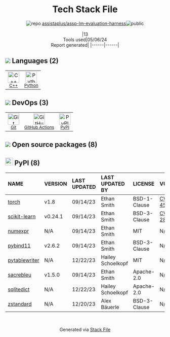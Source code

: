 <!--
&lt;--- Readme.md Snippet without images Start ---&gt;
## Tech Stack
assistaplus/assp-lm-evaluation-harness is built on the following main stack:

- [C++](http://www.cplusplus.com/) – Languages
- [Python](https://www.python.org) – Languages
- [GitHub Actions](https://github.com/features/actions) – Continuous Integration

Full tech stack [here](/techstack.md)

&lt;--- Readme.md Snippet without images End ---&gt;

&lt;--- Readme.md Snippet with images Start ---&gt;
## Tech Stack
assistaplus/assp-lm-evaluation-harness is built on the following main stack:

- <img width='25' height='25' src='https://img.stackshare.io/service/1049/cplusplus.png' alt='C++'/> [C++](http://www.cplusplus.com/) – Languages
- <img width='25' height='25' src='https://img.stackshare.io/service/993/pUBY5pVj.png' alt='Python'/> [Python](https://www.python.org) – Languages
- <img width='25' height='25' src='https://img.stackshare.io/service/11563/actions.png' alt='GitHub Actions'/> [GitHub Actions](https://github.com/features/actions) – Continuous Integration

Full tech stack [here](/techstack.md)

&lt;--- Readme.md Snippet with images End ---&gt;
-->
<div align="center">

# Tech Stack File
![](https://img.stackshare.io/repo.svg "repo") [assistaplus/assp-lm-evaluation-harness](https://github.com/assistaplus/assp-lm-evaluation-harness)![](https://img.stackshare.io/public_badge.svg "public")
<br/><br/>
|13<br/>Tools used|05/06/24 <br/>Report generated|
|------|------|
</div>

## <img src='https://img.stackshare.io/languages.svg'/> Languages (2)
<table><tr>
  <td align='center'>
  <img width='36' height='36' src='https://img.stackshare.io/service/1049/cplusplus.png' alt='C++'>
  <br>
  <sub><a href="http://www.cplusplus.com/">C++</a></sub>
  <br>
  <sub></sub>
</td>

<td align='center'>
  <img width='36' height='36' src='https://img.stackshare.io/service/993/pUBY5pVj.png' alt='Python'>
  <br>
  <sub><a href="https://www.python.org">Python</a></sub>
  <br>
  <sub></sub>
</td>

</tr>
</table>

## <img src='https://img.stackshare.io/devops.svg'/> DevOps (3)
<table><tr>
  <td align='center'>
  <img width='36' height='36' src='https://img.stackshare.io/service/1046/git.png' alt='Git'>
  <br>
  <sub><a href="http://git-scm.com/">Git</a></sub>
  <br>
  <sub></sub>
</td>

<td align='center'>
  <img width='36' height='36' src='https://img.stackshare.io/service/11563/actions.png' alt='GitHub Actions'>
  <br>
  <sub><a href="https://github.com/features/actions">GitHub Actions</a></sub>
  <br>
  <sub></sub>
</td>

<td align='center'>
  <img width='36' height='36' src='https://img.stackshare.io/service/12572/-RIWgodF_400x400.jpg' alt='PyPI'>
  <br>
  <sub><a href="https://pypi.org/">PyPI</a></sub>
  <br>
  <sub></sub>
</td>

</tr>
</table>


## <img src='https://img.stackshare.io/group.svg' /> Open source packages (8)</h2>

## <img width='24' height='24' src='https://img.stackshare.io/service/12572/-RIWgodF_400x400.jpg'/> PyPI (8)

|NAME|VERSION|LAST UPDATED|LAST UPDATED BY|LICENSE|VULNERABILITIES|
|:------|:------|:------|:------|:------|:------|
|[torch](https://pypi.org/project/torch)|v1.8|09/14/23|Ethan Smith |BSD-1-Clause|[CVE-2022-45907](https://github.com/advisories/GHSA-47fc-vmwq-366v) (Critical)|
|[scikit-learn](https://pypi.org/project/scikit-learn)|v0.24.1|09/14/23|Ethan Smith |BSD-3-Clause|[CVE-2020-28975](https://github.com/advisories/GHSA-jxfp-4rvq-9h9m) (High)|
|[numexpr](https://pypi.org/project/numexpr)|N/A|09/14/23|Ethan Smith |MIT|N/A|
|[pybind11](https://pypi.org/project/pybind11)|v2.6.2|09/14/23|Ethan Smith |BSD-3-Clause|N/A|
|[pytablewriter](https://pypi.org/project/pytablewriter)|N/A|12/22/23|Hailey Schoelkopf |MIT|N/A|
|[sacrebleu](https://pypi.org/project/sacrebleu)|v1.5.0|09/14/23|Ethan Smith |Apache-2.0|N/A|
|[sqlitedict](https://pypi.org/project/sqlitedict)|N/A|12/22/23|Hailey Schoelkopf |Apache-2.0|N/A|
|[zstandard](https://pypi.org/project/zstandard)|N/A|12/20/23|Alex Bäuerle |BSD-3-Clause|N/A|

<br/>
<div align='center'>

Generated via [Stack File](https://github.com/marketplace/stack-file)
